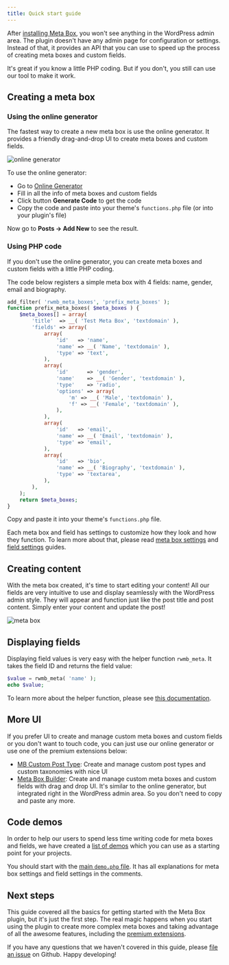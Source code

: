 ```yaml
---
title: Quick start guide
---
```


After [installing Meta Box](/installation/), you won't see anything in the WordPress admin area. The plugin doesn't have any admin page for configuration or settings. Instead of that, it provides an API that you can use to speed up the process of creating meta boxes and custom fields.

It's great if you know a little PHP coding. But if you don't, you still can use our tool to make it work.

## Creating a meta box

### Using the online generator

The fastest way to create a new meta box is use the online generator. It provides a friendly drag-and-drop UI to create meta boxes and custom fields.

![online generator](https://i.imgur.com/shvWYj4.png)

To use the online generator:

- Go to [Online Generator](https://metabox.io/online-generator/)
- Fill in all the info of meta boxes and custom fields
- Click button **Generate Code** to get the code
- Copy the code and paste into your theme's `functions.php` file (or into your plugin's file)

Now go to **Posts &rarr; Add New** to see the result.

### Using PHP code

If you don't use the online generator, you can create meta boxes and custom fields with a little PHP coding.

The code below registers a simple meta box with 4 fields: name, gender, email and biography.

```php
add_filter( 'rwmb_meta_boxes', 'prefix_meta_boxes' );
function prefix_meta_boxes( $meta_boxes ) {
    $meta_boxes[] = array(
        'title'  => __( 'Test Meta Box', 'textdomain' ),
        'fields' => array(
            array(
                'id'   => 'name',
                'name' => __( 'Name', 'textdomain' ),
                'type' => 'text',
            ),
            array(
                'id'      => 'gender',
                'name'    => __( 'Gender', 'textdomain' ),
                'type'    => 'radio',
                'options' => array(
                    'm' => __( 'Male', 'textdomain' ),
                    'f' => __( 'Female', 'textdomain' ),
                ),
            ),
            array(
                'id'   => 'email',
                'name' => __( 'Email', 'textdomain' ),
                'type' => 'email',
            ),
            array(
                'id'   => 'bio',
                'name' => __( 'Biography', 'textdomain' ),
                'type' => 'textarea',
            ),
        ),
    );
    return $meta_boxes;
}
```

Copy and paste it into your theme's `functions.php` file.

Each meta box and field has settings to customize how they look and how they function. To learn more about that, please read [meta box settings](/creating-meta-boxes/) and [field settings](/field-settings/) guides.

## Creating content

With the meta box created, it's time to start editing your content! All our fields are very intuitive to use and display seamlessly with the WordPress admin style. They will appear and function just like the post title and post content. Simply enter your content and update the post!

![meta box](https://i.imgur.com/NLlFkFM.png)

## Displaying fields

Displaying field values is very easy with the helper function `rwmb_meta`. It takes the field ID and returns the field value:

```php
$value = rwmb_meta( 'name' );
echo $value;
```

To learn more about the helper function, please see [this documentation](/displaying-fields/).

## More UI

If you prefer UI to create and manage custom meta boxes and custom fields or you don't want to touch code, you can just use our online generator or use one of the premium extensions below:

- [MB Custom Post Type](https://metabox.io/plugins/custom-post-type/): Create and manage custom post types and custom taxonomies with nice UI
- [Meta Box Builder](https://metabox.io/plugins/meta-box-builder/): Create and manage custom meta boxes and custom fields with drag and drop UI. It's similar to the online generator, but integrated right in the WordPress admin area. So you don't need to copy and paste any more.

## Code demos

In order to help our users to spend less time writing code for meta boxes and fields, we have created a [list of demos](https://github.com/wpmetabox/meta-box/tree/master/demo) which you can use as a starting point for your projects.

You should start with the [main `demo.php` file](https://github.com/wpmetabox/meta-box/blob/master/demo/demo.php). It has all explanations for meta box settings and field settings in the comments.

## Next steps

This guide covered all the basics for getting started with the Meta Box plugin, but it's just the first step. The real magic happens when you start using the plugin to create more complex meta boxes and taking advantage of all the awesome features, including the [premium extensions](https://metabox.io/plugins/).

If you have any questions that we haven't covered in this guide, please [file an issue](https://github.com/wpmetabox/docs/issues/new) on Github. Happy developing!